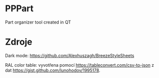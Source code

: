 # PPPart
Part organizer tool created in QT



# Zdroje
Dark mode: https://github.com/Alexhuszagh/BreezeStyleSheets

RAL color table: vyvotřena pomocí https://tableconvert.com/csv-to-json z dat https://gist.github.com/lunohodov/1995178.
